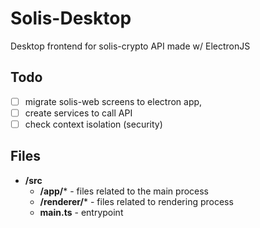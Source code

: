 # Solis-Desktop

Desktop frontend for solis-crypto API made w/ ElectronJS

## Todo
- [ ]  migrate solis-web screens to electron app,
- [ ]  create services to call API
- [ ]  check context isolation (security)

## Files

- **/src**
    - **/app/*** - files related to the main process
    - **/renderer/*** - files related to rendering process
    - **main.ts** - entrypoint
